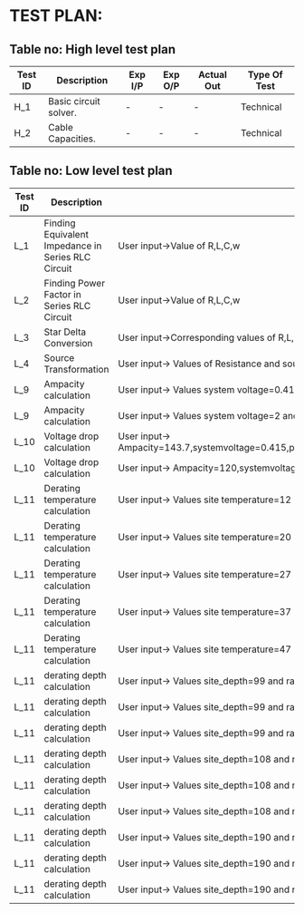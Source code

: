 # TEST PLAN:

## Table no: High level test plan

| **Test ID** | **Description**                                              | **Exp I/P** | **Exp O/P** | **Actual Out** |**Type Of Test**  |          
|-------------|--------------------------------------------------------------|------------|-------------|----------------|------------------|      
| H_1 | Basic circuit solver. | - | - | - | Technical | 
| H_2 | Cable Capacities. | - | - | - | Technical | 




## Table no: Low level test plan

| **Test ID** | **Description**                                              | **Exp IN** | **Exp OUT** | **Actual Out** |**Type Of Test**  |    
|-------------|--------------------------------------------------------------|------------|-------------|----------------|------------------|
| L_1 |Finding Equivalent Impedance in Series RLC Circuit | User input->Value of R,L,C,w |- | - | - | 
| L_2 |Finding Power Factor in Series RLC Circuit |User input->Value of R,L,C,w | - |- | -  |
| L_3 |Star Delta Conversion |User input->Corresponding values of R,L,C | - | - | - |
| L_4 |Source Transformation |User input-> Values of Resistance and sources | - | - | - |
| L_9 |Ampacity calculation |User input-> Values system voltage=0.415 and transformer rating=200 |143.760208  | - | Technical |
| L_9 |Ampacity calculation |User input-> Values system voltage=2 and transformer rating=13 | 450.033321| - | Technical |
| L_10 |Voltage drop  calculation |User input-> Ampacity=143.7,systemvoltage=0.415,pf=0.8,Length=100,resistance=1.035,reactance=5.233|23796  | - | Technical |
| L_10 |Voltage drop  calculation |User input-> Ampacity=120,systemvoltage=1,pf=1,Length=25,resistance=13,reactance=0.03|6754  | - | Technical |
| L_11 |Derating temperature calculation |User input-> Values site temperature=12|1.120000  | - | Technical |
| L_11 |Derating temperature calculation |User input-> Values site temperature=20|1.040000  | - | Technical |
| L_11 |Derating temperature calculation |User input-> Values site temperature=27|0.960000  | - | Technical|
| L_11 |Derating temperature calculation |User input-> Values site temperature=37|0.910000  | - | Technical |
| L_11 |Derating temperature calculation |User input-> Values site temperature=47|0.820000  | - | Technical |
| L_11 |derating depth calculation |User input-> Values site_depth=99 and rating=15 | 0.990000 | - | Technical |
| L_11 |derating depth calculation |User input-> Values site_depth=99 and rating=120 | 0.980000| - | Technical|
| L_11 |derating depth calculation |User input-> Values site_depth=99 and rating=470 | 0.970000 | - | Technical |
| L_11 |derating depth calculation |User input-> Values site_depth=108 and rating=15 | 0.980000| - | Technical |
| L_11 |derating depth calculation |User input-> Values site_depth=108 and rating=120 | 0.970000 | - | Technical |
| L_11 |derating depth calculation |User input-> Values site_depth=108 and rating=470 | 0.960000 | - | Technical |
| L_11 |derating depth calculation |User input-> Values site_depth=190 and rating=15 | 0.950000| - | Technical |
| L_11 |derating depth calculation |User input-> Values site_depth=190 and rating=120 | 0.930000 | - | Technical|
| L_11|derating depth calculation |User input-> Values site_depth=190 and rating=470 | 0.910000 | - | Technical |




